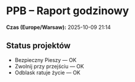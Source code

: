 # PPB – Raport godzinowy
**Czas (Europe/Warsaw):** 2025-10-09 21:14

## Status projektów
- Bezpieczny Pieszy — OK
- Zwolnij przy przejściu — OK
- Odblask ratuje życie — OK

